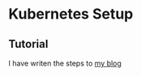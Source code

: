 # Kubernetes Setup

## Tutorial

I have writen the steps to [my blog](https://www.whoami-wesleyyou.top/2025/05/21/wesley_knowledge_repo/os/tools_frames/0.%20Kubernetes%20(multipass%20+%20k3s%20+%20helm)%20+%20ChaosMesh/)

